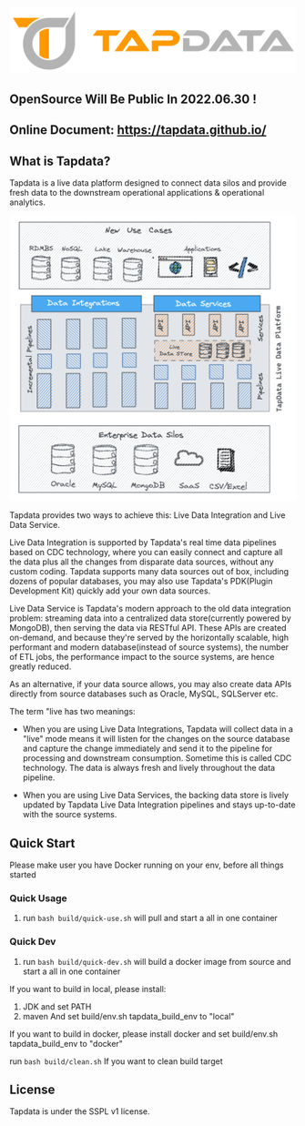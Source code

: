 ![](./assets/logo-orange-grey-bar.png)

## OpenSource Will Be Public In 2022.06.30 !

## Online Document: https://tapdata.github.io/

## What is Tapdata?

Tapdata is a live data platform designed to connect data silos and provide fresh data to the downstream operational applications & operational analytics. 

<img width="603" alt="image" src="./assets/tapdata-infra.png">

Tapdata provides two ways to achieve this: Live Data Integration and Live Data Service. 

Live Data Integration is supported by Tapdata's real time data pipelines based on CDC technology, where you can easily connect and capture all the data plus all the changes from disparate data sources, without any custom coding. Tapdata supports many data sources out of box, including dozens of popular databases, you may also use Tapdata's PDK(Plugin Development Kit) quickly add your own data sources. 

Live Data Service is Tapdata's modern approach to the old data integration problem:  streaming data into a centralized data store(currently powered by MongoDB), then serving the data via RESTful API. These APIs are created on-demand, and because they're served by the horizontally scalable, high performant and modern database(instead of source systems), the number of ETL jobs, the performance impact to the source systems, are hence greatly reduced. 

As an alternative, if your data source allows, you may also create data APIs directly from source databases such as Oracle, MySQL, SQLServer etc. 

The term "live has two meanings:

- When you are using Live Data Integrations, Tapdata will collect data in a "live" mode means it will listen for the changes on the source database and capture the change immediately and send it to the pipeline for processing and downstream consumption. Sometime this is called CDC technology. The data is always fresh and lively throughout the data pipeline. 

- When you are using Live Data Services, the backing data store is lively updated by Tapdata Live Data Integration pipelines and stays up-to-date with the source systems.  

## Quick Start
Please make user you have Docker running on your env, before all things started

### Quick Usage
1. run `bash build/quick-use.sh` will pull and start a all in one container

### Quick Dev
1. run `bash build/quick-dev.sh` will build a docker image from source and start a all in one container

If you want to build in local, please install:
1. JDK and set PATH
2. maven
And set build/env.sh tapdata_build_env to "local"

If you want to build in docker, please install docker and set build/env.sh tapdata_build_env to "docker"

run `bash build/clean.sh` If you want to clean build target

## License
Tapdata is under the SSPL v1 license. 
